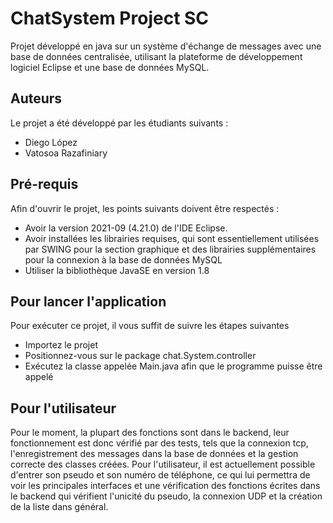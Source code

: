 # ChatSystem Project SC
Projet développé en java sur un système d'échange de messages avec une base de données centralisée, utilisant la plateforme de développement logiciel Eclipse et une base de données MySQL.

## Auteurs
Le projet a été développé par les étudiants suivants :
- Diego López
- Vatosoa Razafiniary


## Pré-requis

Afin d'ouvrir le projet, les points suivants doivent être respectés :

- Avoir la version 2021-09 (4.21.0) de l'IDE Eclipse.
- Avoir  installées les librairies requises, qui sont essentiellement utilisées par SWING pour la section graphique et des librairies supplémentaires pour la connexion à la base de données MySQL
- Utiliser la bibliothèque JavaSE en version 1.8

## Pour lancer l'application
Pour exécuter ce projet, il vous suffit de suivre les étapes suivantes

- Importez le projet
- Positionnez-vous sur le package chat.System.controller
- Exécutez la classe appelée Main.java afin que le programme puisse être appelé

## Pour l'utilisateur
Pour le moment, la plupart des fonctions sont dans le backend, leur fonctionnement est donc vérifié par des tests, tels que la connexion tcp, l'enregistrement des messages dans la base de données et la gestion correcte des classes créées. Pour l'utilisateur, il est actuellement possible d'entrer son pseudo et son numéro de téléphone, ce qui lui permettra de voir les principales interfaces et une vérification des fonctions écrites dans le backend qui vérifient l'unicité du pseudo, la connexion UDP et la création de la liste dans général.
